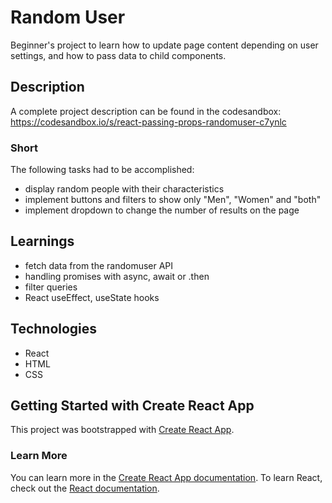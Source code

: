 # Random User

Beginner's project to learn how to update page content depending on user settings, and how to pass data to child components.

## Description
A complete project description can be found in the codesandbox: https://codesandbox.io/s/react-passing-props-randomuser-c7ynlc

### Short
The following tasks had to be accomplished:
- display random people with their characteristics
- implement buttons and filters to show only "Men", "Women" and "both"
- implement dropdown to change the number of results on the page

## Learnings
- fetch data from the randomuser API
- handling promises with async, await or .then
- filter queries
- React useEffect, useState hooks

## Technologies
- React
- HTML
- CSS

## Getting Started with Create React App
This project was bootstrapped with [Create React App](https://github.com/facebook/create-react-app).

### Learn More
You can learn more in the [Create React App documentation](https://facebook.github.io/create-react-app/docs/getting-started).
To learn React, check out the [React documentation](https://reactjs.org/).
